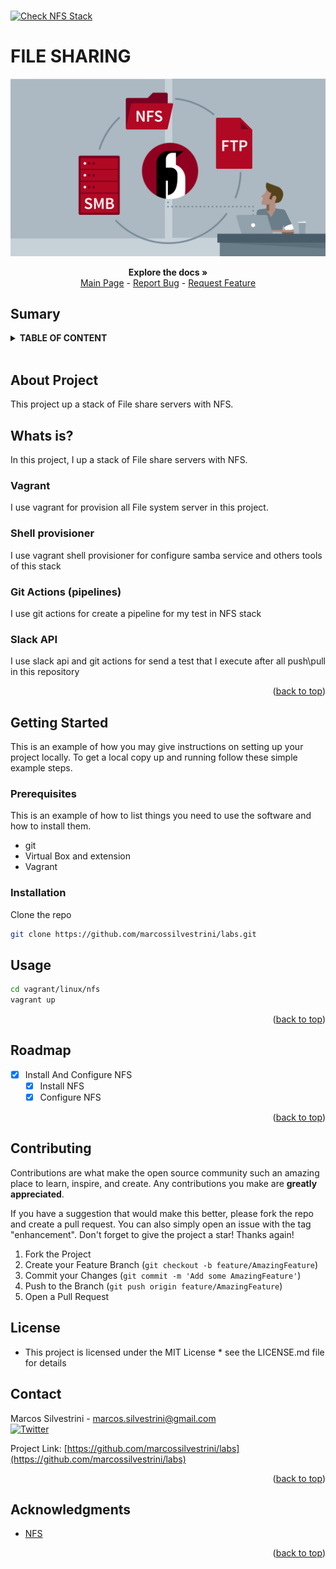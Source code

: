 <h1><a name="readme-top"></a></h1>

[![Check NFS Stack](https://github.com/marcossilvestrini/labs/actions/workflows/check-nfs-stack.yml/badge.svg)](https://github.com/marcossilvestrini/labs/actions/workflows/check-nfs-stack.yml)

# FILE SHARING

![202-450 Linux Engineer](../../../images/file_sharing.jpg)

<p align="center">
<strong>Explore the docs »</strong></a>
    <br />
    <a href="https://github.com/marcossilvestrini/labs">Main Page</a>
    -
    <a href="https://github.com/marcossilvestrini/labs/issues">Report Bug</a>
    -
    <a href="https://github.com/marcossilvestrini/labs/issues">Request Feature</a>
</p>

## Sumary

<details>
  <summary><b>TABLE OF CONTENT</b></summary>
  <ol>
    <li>
      <a href="#about-the-project">About The Project</a>
    </li>
    <li>
      <a href="#getting-started">Getting Started</a>
      <ul>
        <li><a href="#prerequisites">Prerequisites</a></li>
        <li><a href="#instalation">Instalation</a></li>
      </ul>
    </li>
    <li><a href="#usage">Usage</a></li>
    <li><a href="#roadmap">Roadmap</a></li>
    <li><a href="#freedoms">Four Essential Freedoms</a></li>
    <li><a href="#license">License</a></li>
    <li><a href="#contact">Contact</a></li>
    <li><a href="#acknowledgments">Acknowledgments</a></li>
  </ol>
</details><br>

<a name="about-the-project"></a>

## About Project

This project up a stack of File share servers with NFS.

## Whats is?

In this project, I up a stack of File share servers with NFS.

### Vagrant

 I use vagrant for provision all File system server in this project.

### Shell provisioner

I use vagrant shell provisioner for configure samba service and others tools of this stack

### Git Actions (pipelines)

I use git actions for create a pipeline for my test in NFS stack

### Slack API

I use slack api and git actions for send a test that I execute after all
push\pull in this repository

<p align="right">(<a href="#readme-top">back to top</a>)</p>

<a name="getting-started"></a>

## Getting Started

This is an example of how you may give instructions on setting up your project locally.
To get a local copy up and running follow these simple example steps.

<a name="prerequisites"></a>

### Prerequisites

This is an example of how to list things you need to use the software
and how to install them.

* git
* Virtual Box and extension
* Vagrant

<a name="installation"></a>

### Installation

Clone the repo

```sh
git clone https://github.com/marcossilvestrini/labs.git
```

<a name="usage"></a>

## Usage

```sh
cd vagrant/linux/nfs
vagrant up
```

<p align="right">(<a href="#readme-top">back to top</a>)</p>

<a name="roadmap"></a>

## Roadmap

* [x] Install And Configure NFS
  * [x] Install NFS
  * [x] Configure NFS

<p align="right">(<a href="#readme-top">back to top</a>)</p>

## Contributing

Contributions are what make the open source community such an amazing place to
learn, inspire, and create. Any contributions you make are **greatly appreciated**.

If you have a suggestion that would make this better, please fork the repo and
create a pull request. You can also simply open an issue with the tag "enhancement".
Don't forget to give the project a star! Thanks again!

1. Fork the Project
2. Create your Feature Branch (`git checkout -b feature/AmazingFeature`)
3. Commit your Changes (`git commit -m 'Add some AmazingFeature'`)
4. Push to the Branch (`git push origin feature/AmazingFeature`)
5. Open a Pull Request

## License

* This project is licensed under the MIT License * see the LICENSE.md file for details

## Contact

Marcos Silvestrini - marcos.silvestrini@gmail.com \
[![Twitter](https://img.shields.io/twitter/url/https/twitter.com/mrsilvestrini.svg?style=social&label=Follow%20%40mrsilvestrini)](https://twitter.com/mrsilvestrini)

Project Link: [https://github.com/marcossilvestrini/labs](https://github.com/marcossilvestrini/labs)

<p align="right">(<a href="#readme-top">back to top</a>)</p>

## Acknowledgments

* [NFS](https://linux-nfs.org/wiki/index.php/Main_Page)

<p align="right">(<a href="#readme-top">back to top</a>)</p>

